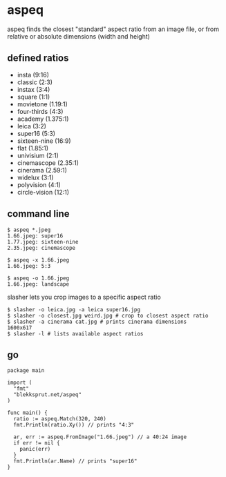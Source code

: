 # aspeq

aspeq finds the closest "standard" aspect ratio from an image file, or from relative or absolute dimensions (width and height)

## defined ratios

* insta (9:16)
* classic (2:3)
* instax (3:4)
* square (1:1)
* movietone (1.19:1)
* four-thirds (4:3)
* academy (1.375:1)
* leica (3:2)
* super16 (5:3)
* sixteen-nine (16:9)
* flat (1.85:1)
* univisium (2:1)
* cinemascope (2.35:1)
* cinerama (2.59:1)
* widelux (3:1)
* polyvision (4:1)
* circle-vision (12:1)

## command line

```
$ aspeq *.jpeg
1.66.jpeg: super16
1.77.jpeg: sixteen-nine
2.35.jpeg: cinemascope

$ aspeq -x 1.66.jpeg
1.66.jpeg: 5:3

$ aspeq -o 1.66.jpeg
1.66.jpeg: landscape
```

slasher lets you crop images to a specific aspect ratio

```
$ slasher -o leica.jpg -a leica super16.jpg
$ slasher -o closest.jpg weird.jpg # crop to closest aspect ratio
$ slasher -a cinerama cat.jpg # prints cinerama dimensions
1600x617
$ slasher -l # lists available aspect ratios
```


## go

```
package main

import (
  "fmt"
  "blekksprut.net/aspeq"
)

func main() {
  ratio := aspeq.Match(320, 240)
  fmt.Println(ratio.Xy()) // prints "4:3"

  ar, err := aspeq.FromImage("1.66.jpeg") // a 40:24 image
  if err != nil {
    panic(err)
  }
  fmt.Println(ar.Name) // prints "super16"
}
```
